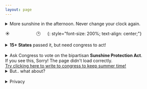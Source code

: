 ```yaml
---
layout: page
---
```

<head>
    <link rel="icon" type="image/svg+xml" href="/favicon.svg">
</head>
<link rel="stylesheet" type="text/css" href="../style.css">

<details>
  <summary>
  More sunshine in the afternoon. Never change your clock again.
</summary>

</details>

☀️ &emsp; &emsp; &emsp;&emsp;&emsp; 🕑 &emsp;
{: style="font-size: 200%; text-align: center;"}

<details>
  <summary>
  <strong>15+ States</strong> passed it, but need congress to act!
</summary>
States are only allowed to switch to "Standard time" all year long.  They can't choose to be on summer time/permanent DST.
You can read more <a href="https://www.ncsl.org/research/transportation/daylight-savings-time-state-legislation.aspx" target="_blank">here</a>.
</details>

<br/>
<details>
  <summary>
  Ask Congress to vote on the bipartisan <strong>Sunshine Protection Act</strong>.
</summary>
We need your return (full) address to find your representatives. We do provide a custom letter if one of your reps (house and senators) already supports the bill. Otherwise they get a letter that's asking them to please support it.
</details>

<link href='style-embed-whitelabel-v3.css' rel='stylesheet' type='text/css' /><script src='https://actionnetwork.org/widgets/v3/letter/support-for-the-sunshine-protection-act?format=js&source=widget&style=full'></script>


<div id='can-letter-area-support-for-the-sunshine-protection-act'>If you see this, Sorry! The page didn't load correctly. <br/><a href="https://actionnetwork.org/letters/support-for-the-sunshine-protection-act">Try clicking here to write to congress to keep summer time!</a></div>

<details>
  <summary>
  But.. what about?
</summary>
<h1 id="-farmers-">... farmers?</h1>
<p>Please don&#39;t blame the farmers! They had nothing to do with making the clocks change. Read more from the <a href="https://www.fb.org/viewpoints/setting-the-record-straight-daylight-saving-time-and-farmers" target="_blank">Farm Bureau</a>.</p>
<h1 id="-kids-going-to-school-in-the-dark-">... kids going to school in the dark?</h1>
<p>The #LockTheClock campaign has a <a href="https://www.sco.tt/time/research.html" target="_blank">good page that safety aspect</a></p>
<h1 id="-energy-use-">... energy use?</h1>
<p>It has been shown to not save energy and possibly use more. Lighting savings are more than offset by higher heater/cooling usage.</p>
<h1 id="-our-health-">... our health?</h1>
<p>Changing the clocks is <a href="https://www.snopes.com/ap/2019/10/31/how-daylight-saving-time-affects-health/" target="_blank">bad for our health (Snopes)</a></p>
<ul>
<li>Higher risk of heart attack, strokes, and other health issues</li>
<li>Major mental heal</li>
<li>More accidents and it has not saved any energy in decades. </li>
</ul>


</details>

<br/>
<details>
  <summary>
  Privacy
</summary>
I will only use your information or contact you for this campaign.  Delete your  information if the campaign stops or within 1 year of a successful switch. Send out only one "Thank you" message if this is successful which could mention other campaigns.
<br/>
I will <strong>never</strong>, ask for money, sell your information, or sign you up for other mailing lists. 
</details>


